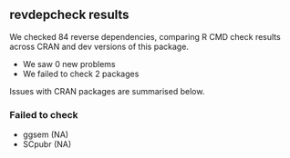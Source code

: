 ## revdepcheck results

We checked 84 reverse dependencies, comparing R CMD check results across CRAN and dev versions of this package.

 * We saw 0 new problems
 * We failed to check 2 packages

Issues with CRAN packages are summarised below.

### Failed to check

* ggsem  (NA)
* SCpubr (NA)
